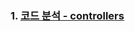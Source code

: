 

### 1. [코드 분석 - controllers](https://github.com/ckdqja135/Typescript-restful-starter/blob/master/Controller_Analysis.md)
